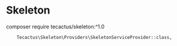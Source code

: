 # Skeleton

composer require tecactus/skeleton:^1.0



        Tecactus\Skeleton\Providers\SkeletonServiceProvider::class,